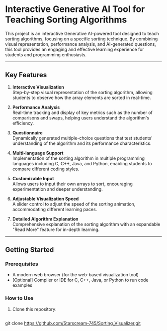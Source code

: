 # Interactive Generative AI Tool for Teaching Sorting Algorithms

This project is an interactive Generative AI-powered tool designed to teach sorting algorithms, focusing on a specific sorting technique. By combining visual representation, performance analysis, and AI-generated questions, this tool provides an engaging and effective learning experience for students and programming enthusiasts.

---

## Key Features

1. **Interactive Visualization**  
   Step-by-step visual representation of the sorting algorithm, allowing students to observe how the array elements are sorted in real-time.

2. **Performance Analysis**  
   Real-time tracking and display of key metrics such as the number of comparisons and swaps, helping users understand the algorithm's efficiency.

3. **Questionnaire**  
   Dynamically generated multiple-choice questions that test students' understanding of the algorithm and its performance characteristics.

4. **Multi-language Support**  
   Implementation of the sorting algorithm in multiple programming languages including C, C++, Java, and Python, enabling students to compare different coding styles.

5. **Customizable Input**  
   Allows users to input their own arrays to sort, encouraging experimentation and deeper understanding.

6. **Adjustable Visualization Speed**  
   A slider control to adjust the speed of the sorting animation, accommodating different learning paces.

7. **Detailed Algorithm Explanation**  
   Comprehensive explanation of the sorting algorithm with an expandable "Read More" feature for in-depth learning.

---

## Getting Started

### Prerequisites
- A modern web browser (for the web-based visualization tool)
- [Optional] Compiler or IDE for C, C++, Java, or Python to run code examples

### How to Use
1. Clone this repository:
   ```bash
  git clone https://github.com/Starscream-745/Sorting_Visualizer.git


